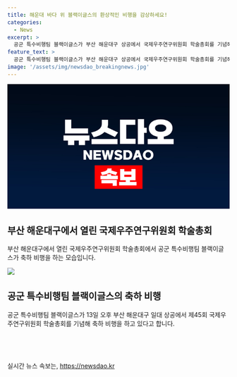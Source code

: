 ```yaml
---
title: 해운대 바다 위 블랙이글스의 환상적인 비행을 감상하세요!
categories:
  - News
excerpt: >
  공군 특수비행팀 블랙이글스가 부산 해운대구 상공에서 국제우주연구위원회 학술총회를 기념해 축하 비행을 펼쳤다.
feature_text: >
  공군 특수비행팀 블랙이글스가 부산 해운대구 상공에서 국제우주연구위원회 학술총회를 기념해 축하 비행을 펼쳤다.
image: '/assets/img/newsdao_breakingnews.jpg'
---
```


<p><img src="/assets/img/newsdao_breakingnews.jpg" alt="firstkoreanews 속보" /></p>

<h2 data-ke-size="size26">부산 해운대구에서 열린 국제우주연구위원회 학술총회</h2>

<p data-ke-size="size16">부산 해운대구에서 열린 국제우주연구위원회 학술총회에서 공군 특수비행팀 블랙이글스가 축하 비행을 하는 모습입니다.</p>

<p><img class="fr-dib fr-fil" src="https://www.news1.kr/photos/20210713000720.jpg" data-ke-size="size16"></p>

<h2 data-ke-size="size26">공군 특수비행팀 블랙이글스의 축하 비행</h2>

<p data-ke-size="size16">공군 특수비행팀 블랙이글스가 13일 오후 부산 해운대구 일대 상공에서 제45회 국제우주연구위원회 학술총회를 기념해 축하 비행을 하고 있다고 합니다. </p>

<p data-ke-size="size16">&nbsp;</p>

<p data-ke-size="size16">&nbsp;</p>
실시간 뉴스 속보는, <a href="https://newsdao.kr" rel="dofollow">https://newsdao.kr</a>


